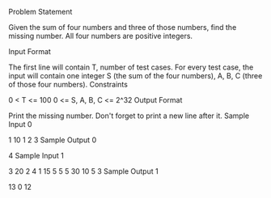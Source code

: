 Problem Statement

Given the sum of four numbers and three of those numbers, find the missing number. All four numbers are positive integers.

Input Format

The first line will contain T, number of test cases.
For every test case, the input will contain one integer S (the sum of the four numbers), A, B, C (three of those four numbers).
Constraints

0 < T <= 100
0 <= S, A, B, C <= 2^32
Output Format

Print the missing number. Don't forget to print a new line after it.
Sample Input 0

1
10 1 2 3
Sample Output 0

4
Sample Input 1

3
20 2 4 1
15 5 5 5
30 10 5 3
Sample Output 1

13
0
12

